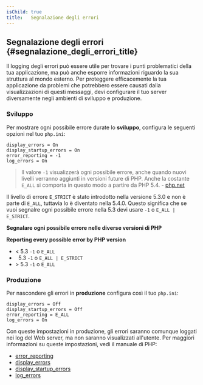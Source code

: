 ```yaml
---
isChild: true
title:   Segnalazione degli errori
---
```


## Segnalazione degli errori {#segnalazione_degli_errori_title}

Il logging degli errori può essere utile per trovare i punti problematici della
tua applicazione, ma può anche esporre informazioni riguardo la sua struttura al
mondo esterno. Per proteggere efficacemente la tua applicazione da problemi che
potrebbero essere causati dalla visualizzazioni di questi messaggi, devi
configurare il tuo server diversamente negli ambienti di sviluppo e produzione.

### Sviluppo

Per mostrare ogni possibile errore durate lo <strong>sviluppo</strong>,
configura le seguenti opzioni nel tuo `php.ini`:

    display_errors = On
    display_startup_errors = On
    error_reporting = -1
    log_errors = On

> Il valore `-1` visualizzerà ogni possibile errore, anche quando nuovi livelli
> verranno aggiunti in versioni future di PHP. Anche la costante `E_ALL` si
> comporta in questo modo a partire da PHP 5.4. - [php.net](http://php.net/manual/it/function.error-reporting.php)

Il livello di errore `E_STRICT` è stato introdotto nella versione 5.3.0 e non è
parte di `E_ALL`, tuttavia lo è diventato nella 5.4.0. Questo significa che se
vuoi segnalre ogni possibile errore nella 5.3 devi usare `-1` o
`E_ALL | E_STRICT`.

**Segnalare ogni possibile errore nelle diverse versioni di PHP**

**Reporting every possible error by PHP version**

* &lt; 5.3 `-1` o `E_ALL`
* &nbsp; 5.3 `-1` o `E_ALL | E_STRICT`
* &gt; 5.3 `-1` o `E_ALL`

### Produzione

Per nascondere gli errori in <strong>produzione</strong> configura così il tuo
`php.ini`:

    display_errors = Off
    display_startup_errors = Off
    error_reporting = E_ALL
    log_errors = On

Con queste impostazioni in produzione, gli errori saranno comunque loggati nei
log del Web server, ma non saranno visualizzati all'utente. Per maggiori
informazioni su queste impostazioni, vedi il manuale di PHP:

* [error_reporting](http://php.net/manual/it/errorfunc.configuration.php#ini.error-reporting)
* [display_errors](http://php.net/manual/it/errorfunc.configuration.php#ini.display-errors)
* [display_startup_errors](http://php.net/manual/it/errorfunc.configuration.php#ini.display-startup-errors)
* [log_errors](http://php.net/manual/it/errorfunc.configuration.php#ini.log-errors)
